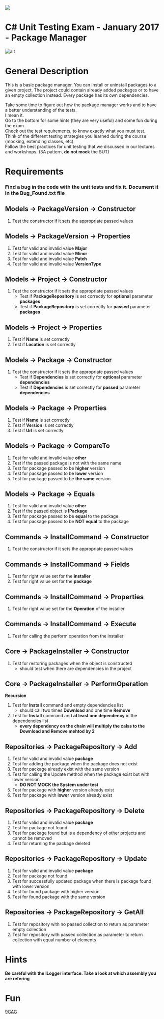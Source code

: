 <img src="https://raw.githubusercontent.com/TelerikAcademy/Common/master/logos/telerik-header-logo.png" />

# C# Unit Testing Exam - January 2017 - Package Manager

![alt](https://cdn.meme.am/cache/instances/folder80/250x250/75288080.jpg)

# General Description

This is a basic package manager. 
You can install or uninstall packages to a given project. The project could contain already added packages or to have an empty collection instead.
Every package has its own dependencies.

Take some time to figure out how the package manager works and to have a better understanding of the tests.<br />
I mean it.<br />
Go to the bottom for some hints (they are very useful) and some fun during the exam.<br />
Check out the test requirements, to know exactly what you must test. <br />
Think of the different testing strategies you learned during the course (mocking, extending classes, etc). <br />
Follow the best practices for unit testing that we discussed in our lectures and workshops. (3A pattern, **do not mock** the SUT)<br />


# Requirements

### Find a bug in the code with the unit tests and fix it. Document it in the **Bug_Found.txt** file

## Models -> PackageVersion -> Constructor 
1. Test the constructor if it sets the appropriate passed values

## Models -> PackageVersion -> Properties 
1. Test for valid and invalid value **Major**
1. Test for valid and invalid value **Minor**
1. Test for valid and invalid value **Patch**
1. Test for valid and invalid value **VersionType**

## Models -> Project -> Constructor 

1. Test the constructor if it sets the appropriate passed values
	- Test if **PackageRepository** is set correctly for **optional** parameter **packages** 
	- Test if **PackageRepository** is set correctly for **passed** parameter **packages** 

## Models -> Project -> Properties 

1. Test if **Name** is set correctly
1. Test if **Location** is set correctly

## Models -> Package -> Constructor 

1. Test the constructor if it sets the appropriate passed values
	- Test if **Dependencies** is set correctly for **optional** parameter **dependencies** 
	- Test if **Dependencies** is set correctly for **passed** parameter **dependencies** 

## Models -> Package -> Properties

1. Test if **Name** is set correctly
1. Test if **Version** is set correctly
1. Test if **Url** is set correctly


## Models -> Package -> CompareTo

1. Test for valid and invalid value **other**
1. Test if the passed package is not with the same name
1. Test for package passed to be **higher** version
1. Test for package passed to be **lower** version
1. Test for package passed to be **the same** version


## Models -> Package -> Equals

1. Test for valid and invalid value **other**
1. Test if the passed object is **IPackage**
1. Test for package passed to be **equal** to the package
1. Test for package passed to be **NOT equal** to the package


## Commands -> InstallCommand -> Constructor

1. Test the constructor if it sets the appropriate passed values

## Commands -> InstallCommand -> Fields

1. Test for right value set for the **installer**
1. Test for right value set for the **package**

## Commands -> InstallCommand -> Properties
1. Test for right value set for the **Operation** of the installer


## Commands -> InstallCommand -> Execute

1. Test for calling the perform operation from the installer


## Core -> PackageInstaller -> Constructor

1. Test for restoring packages when the object is constructed
	- should test when there are dependencies in the project


## Core -> PackageInstaller -> PerformOperation
**Recursion**
1. Test for **Install** command and empty dependencies list
	- should call two times **Download** and one time **Remove**
2. Test for **Install** command and **at least one dependency** in the dependencies list
	- **every dependency on the chain will multiply the calss to the Download and Remove mehtod by 2**


## Repositories -> PackageRepository -> Add

1. Test for valid and invalid value **package**
1. Test for adding the package when the package does not exist
1. Test for package already exist with the same version
1. Test for calling the Update method when the package exist but with lower version
	- **DO NOT MOCK the System under test**
1. Test for package with **higher** version already exist
1. Test for package with **lower** version already exist


## Repositories -> PackageRepository -> Delete

1. Test for valid and invalid value **package**
1. Test for package not found
1. Test for package found but is a dependency of other projects and cannot be removed
1. Test for returning the package deleted

## Repositories -> PackageRepository -> Update

1. Test for valid and invalid value **package**
1. Test for package not found
1. Test for successfully updated package when there is package found with lower version
1. Test for found package with higher version
1. Test for found package with the same version

## Repositories -> PackageRepository -> GetAll

1. Test for repository with no passed collection to return as parameter empty collection
1. Test for repository with passed collection as parameter to return collection with equal number of elements


# Hints
**Be careful with the ILogger interface. Take a look at which assembly you are refering**

# Fun
[9GAG](http://9gag.com/)